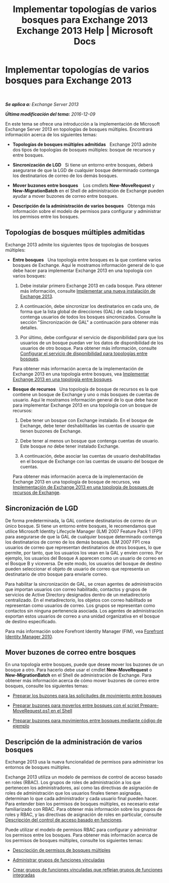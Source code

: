 ﻿---
title: 'Implementar topologías de varios bosques para Exchange 2013 Exchange 2013 Help | Microsoft Docs'
TOCTitle: Implementar topologías de varios bosques para Exchange 2013
ms:assetid: d51f2b7d-9045-40cf-8b9f-43787a6fff6d
ms:mtpsurl: https://technet.microsoft.com/es-es/library/Bb124734(v=EXCHG.150)
ms:contentKeyID: 51406553
ms.date: 04/23/2018
mtps_version: v=EXCHG.150
ms.translationtype: HT
---

# Implementar topologías de varios bosques para Exchange 2013

 

_**Se aplica a:** Exchange Server 2013_

_**Última modificación del tema:** 2016-12-09_

En este tema se ofrece una introducción a la implementación de Microsoft Exchange Server 2013 en topologías de bosques múltiples. Encontrará información acerca de los siguientes temas:

  - **Topologías de bosques múltiples admitidas**   Exchange 2013 admite dos tipos de topologías de bosques múltiples: bosque de recursos y entre bosques.

  - **Sincronización de LGD**   Si tiene un entorno entre bosques, deberá asegurarse de que la LGD de cualquier bosque determinado contenga los destinatarios de correo de los demás bosques.

  - **Mover buzones entre bosques**    Los cmdlets **New-MoveRequest** y **New-MigrationBatch** en el Shell de administración de Exchange pueden ayudar a mover buzones de correo entre bosques.

  - **Descripción de la administración de varios bosques**   Obtenga más información sobre el modelo de permisos para configurar y administrar los permisos entre los bosques.

## Topologías de bosques múltiples admitidas

Exchange 2013 admite los siguientes tipos de topologías de bosques múltiples:

  - **Entre bosques**   Una topología entre bosques es la que contiene varios bosques de Exchange. Aquí le mostramos información general de lo que debe hacer para implementar Exchange 2013 en una topología con varios bosques:
    
    1.  Debe instalar primero Exchange 2013 en cada bosque. Para obtener más información, consulte [Implementar una nueva instalación de Exchange 2013](deploy-a-new-installation-of-exchange-2013-exchange-2013-help.md).
    
    2.  A continuación, debe sincronizar los destinatarios en cada uno, de forma que la lista global de direcciones (GAL) de cada bosque contenga usuarios de todos los bosques sincronizados. Consulte la sección "Sincronización de GAL" a continuación para obtener más detalles.
    
    3.  Por último, debe configurar el servicio de disponibilidad para que los usuarios de un bosque puedan ver los datos de disponibilidad de los usuarios de otro bosque. Para obtener más información, consulte [Configurar el servicio de disponibilidad para topologías entre bosques](configure-the-availability-service-for-cross-forest-topologies-exchange-2013-help.md).
    
    Para obtener más información acerca de la implementación de Exchange 2013 en una topología entre bosques, vea [Implementar Exchange 2013 en una topología entre bosques](deploy-exchange-2013-in-a-cross-forest-topology-exchange-2013-help.md).

  - **Bosque de recursos**   Una topología de bosque de recursos es la que contiene un bosque de Exchange y uno o más bosques de cuentas de usuario. Aquí le mostramos información general de lo que debe hacer para implementar Exchange 2013 en una topología con un bosque de recursos:
    
    1.  Debe tener un bosque con Exchange instalado. En el bosque de Exchange, debe tener deshabilitadas las cuentas de usuario que tienen buzones de Exchange.
    
    2.  Debe tener al menos un bosque que contenga cuentas de usuario. Este bosque *no* debe tener instalado Exchange.
    
    3.  A continuación, debe asociar las cuentas de usuario deshabilitadas en el bosque de Exchange con las cuentas de usuario del bosque de cuentas.
    
    Para obtener más información acerca de la implementación de Exchange 2013 en una topología de bosque de recursos, vea [Implementación de Exchange 2013 en una topología de bosques de recursos de Exchange](deploy-exchange-2013-in-an-exchange-resource-forest-topology-exchange-2013-help.md).

## Sincronización de LGD

De forma predeterminada, la GAL contiene destinatarios de correo de un único bosque. Si tiene un entorno entre bosques, le recomendamos que utilice Microsoft Identity Lifecycle Manager (ILM) 2007 Feature Pack 1 (FP1) para asegurarse de que la GAL de cualquier bosque determinado contenga los destinatarios de correo de los demás bosques. ILM 2007 FP1 crea usuarios de correo que representan destinatarios de otros bosques, lo que permite, por tanto, que los usuarios los vean en la GAL y envíen correo. Por ejemplo, los usuarios del Bosque A aparecen como un usuario de correo en el Bosque B y viceversa. De este modo, los usuarios del bosque de destino pueden seleccionar el objeto de usuario de correo que representa un destinatario de otro bosque para enviarle correo.

Para habilitar la sincronización de GAL, se crean agentes de administración que importan usuarios con correo habilitado, contactos y grupos de servicios de Active Directory designados dentro de un metadirectorio centralizado. En el metadirectorio, los objetos con correo habilitado se representan como usuarios de correo. Los grupos se representan como contactos sin ninguna pertenencia asociada. Los agentes de administración exportan estos usuarios de correo a una unidad organizativa en el bosque de destino especificado.

Para más información sobre Forefront Identity Manager (FIM), vea [Forefront Identity Manager 2010](https://go.microsoft.com/fwlink/p/?linkid=279864).

## Mover buzones de correo entre bosques

En una topología entre bosques, puede que desee mover los buzones de un bosque a otro. Para hacerlo debe usar el cmdlet **New-MoveRequest** o **New-MigrationBatch** en el Shell de administración de Exchange. Para obtener más información acerca de cómo mover buzones de correo entre bosques, consulte los siguientes temas:

  - [Preparar los buzones para las solicitudes de movimiento entre bosques](prepare-mailboxes-for-cross-forest-move-requests-exchange-2013-help.md)

  - [Preparar buzones para moverlos entre bosques con el script Prepare-MoveRequest.ps1 en el Shell](prepare-mailboxes-for-cross-forest-moves-using-the-prepare-moverequest-ps1-script-in-the-shell-exchange-2013-help.md)

  - [Preparar buzones para movimientos entre bosques mediante código de ejemplo](prepare-mailboxes-for-cross-forest-moves-using-sample-code-exchange-2013-help.md)

## Descripción de la administración de varios bosques

Exchange 2013 usa la nueva funcionalidad de permisos para administrar los entornos de bosques múltiples.

Exchange 2013 utiliza un modelo de permisos de control de acceso basado en roles (RBAC). Los grupos de roles de administración a los que pertenecen los administradores, así como las directivas de asignación de roles de administración que los usuarios finales tienen asignadas, determinan lo que cada administrador y cada usuario final pueden hacer. Para entender bien los permisos de bosques múltiples, es necesario estar familiarizado con RBAC. Para obtener más información sobre los grupos de roles y RBAC, y las directivas de asignación de roles en particular, consulte [Descripción del control de acceso basado en funciones](understanding-role-based-access-control-exchange-2013-help.md).

Puede utilizar el modelo de permisos RBAC para configurar y administrar los permisos entre los bosques. Para obtener más información acerca de los permisos de bosques múltiples, consulte los siguientes temas:

  - [Descripción de permisos de bosques múltiples](understanding-multiple-forest-permissions-exchange-2013-help.md)

  - [Administrar grupos de funciones vinculadas](manage-linked-role-groups-exchange-2013-help.md)

  - [Crear grupos de funciones vinculadas que reflejan grupos de funciones integradas](create-linked-role-groups-that-mirror-built-in-role-groups-exchange-2013-help.md)

